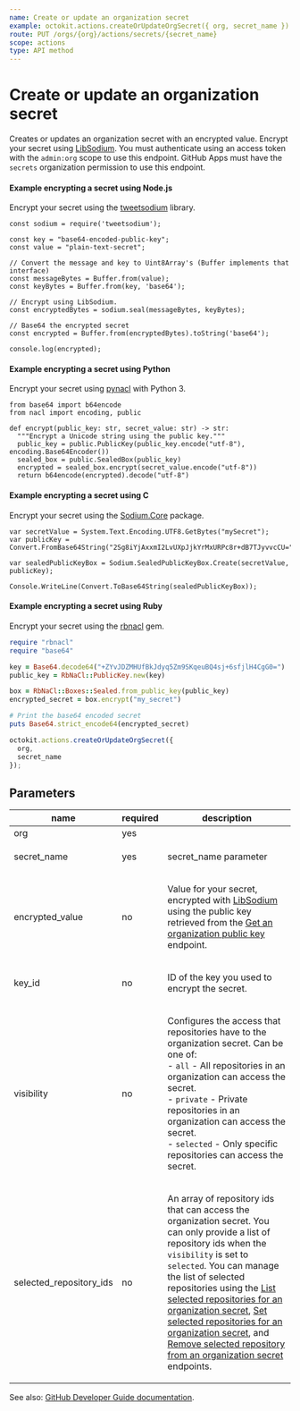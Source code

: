 ```yaml
---
name: Create or update an organization secret
example: octokit.actions.createOrUpdateOrgSecret({ org, secret_name })
route: PUT /orgs/{org}/actions/secrets/{secret_name}
scope: actions
type: API method
---
```


# Create or update an organization secret

Creates or updates an organization secret with an encrypted value. Encrypt your secret using
[LibSodium](https://libsodium.gitbook.io/doc/bindings_for_other_languages). You must authenticate using an access
token with the `admin:org` scope to use this endpoint. GitHub Apps must have the `secrets` organization permission to
use this endpoint.

#### Example encrypting a secret using Node.js

Encrypt your secret using the [tweetsodium](https://github.com/github/tweetsodium) library.

```
const sodium = require('tweetsodium');

const key = "base64-encoded-public-key";
const value = "plain-text-secret";

// Convert the message and key to Uint8Array's (Buffer implements that interface)
const messageBytes = Buffer.from(value);
const keyBytes = Buffer.from(key, 'base64');

// Encrypt using LibSodium.
const encryptedBytes = sodium.seal(messageBytes, keyBytes);

// Base64 the encrypted secret
const encrypted = Buffer.from(encryptedBytes).toString('base64');

console.log(encrypted);
```

#### Example encrypting a secret using Python

Encrypt your secret using [pynacl](https://pynacl.readthedocs.io/en/stable/public/#nacl-public-sealedbox) with Python 3.

```
from base64 import b64encode
from nacl import encoding, public

def encrypt(public_key: str, secret_value: str) -> str:
  """Encrypt a Unicode string using the public key."""
  public_key = public.PublicKey(public_key.encode("utf-8"), encoding.Base64Encoder())
  sealed_box = public.SealedBox(public_key)
  encrypted = sealed_box.encrypt(secret_value.encode("utf-8"))
  return b64encode(encrypted).decode("utf-8")
```

#### Example encrypting a secret using C

Encrypt your secret using the [Sodium.Core](https://www.nuget.org/packages/Sodium.Core/) package.

```
var secretValue = System.Text.Encoding.UTF8.GetBytes("mySecret");
var publicKey = Convert.FromBase64String("2Sg8iYjAxxmI2LvUXpJjkYrMxURPc8r+dB7TJyvvcCU=");

var sealedPublicKeyBox = Sodium.SealedPublicKeyBox.Create(secretValue, publicKey);

Console.WriteLine(Convert.ToBase64String(sealedPublicKeyBox));
```

#### Example encrypting a secret using Ruby

Encrypt your secret using the [rbnacl](https://github.com/RubyCrypto/rbnacl) gem.

```ruby
require "rbnacl"
require "base64"

key = Base64.decode64("+ZYvJDZMHUfBkJdyq5Zm9SKqeuBQ4sj+6sfjlH4CgG0=")
public_key = RbNaCl::PublicKey.new(key)

box = RbNaCl::Boxes::Sealed.from_public_key(public_key)
encrypted_secret = box.encrypt("my_secret")

# Print the base64 encoded secret
puts Base64.strict_encode64(encrypted_secret)
```

```js
octokit.actions.createOrUpdateOrgSecret({
  org,
  secret_name
});
```

## Parameters

<table>
  <thead>
    <tr>
      <th>name</th>
      <th>required</th>
      <th>description</th>
    </tr>
  </thead>
  <tbody>
    <tr><td>org</td><td>yes</td><td>

</td></tr>
<tr><td>secret_name</td><td>yes</td><td>

secret_name parameter

</td></tr>
<tr><td>encrypted_value</td><td>no</td><td>

Value for your secret, encrypted with [LibSodium](https://libsodium.gitbook.io/doc/bindings_for_other_languages) using the public key retrieved from the [Get an organization public key](https://docs.github.com/rest/reference/actions#get-an-organization-public-key) endpoint.

</td></tr>
<tr><td>key_id</td><td>no</td><td>

ID of the key you used to encrypt the secret.

</td></tr>
<tr><td>visibility</td><td>no</td><td>

Configures the access that repositories have to the organization secret. Can be one of:  
\- `all` - All repositories in an organization can access the secret.  
\- `private` - Private repositories in an organization can access the secret.  
\- `selected` - Only specific repositories can access the secret.

</td></tr>
<tr><td>selected_repository_ids</td><td>no</td><td>

An array of repository ids that can access the organization secret. You can only provide a list of repository ids when the `visibility` is set to `selected`. You can manage the list of selected repositories using the [List selected repositories for an organization secret](https://docs.github.com/rest/reference/actions#list-selected-repositories-for-an-organization-secret), [Set selected repositories for an organization secret](https://docs.github.com/rest/reference/actions#set-selected-repositories-for-an-organization-secret), and [Remove selected repository from an organization secret](https://docs.github.com/rest/reference/actions#remove-selected-repository-from-an-organization-secret) endpoints.

</td></tr>
  </tbody>
</table>

See also: [GitHub Developer Guide documentation](https://docs.github.com/rest/reference/actions#create-or-update-an-organization-secret).
